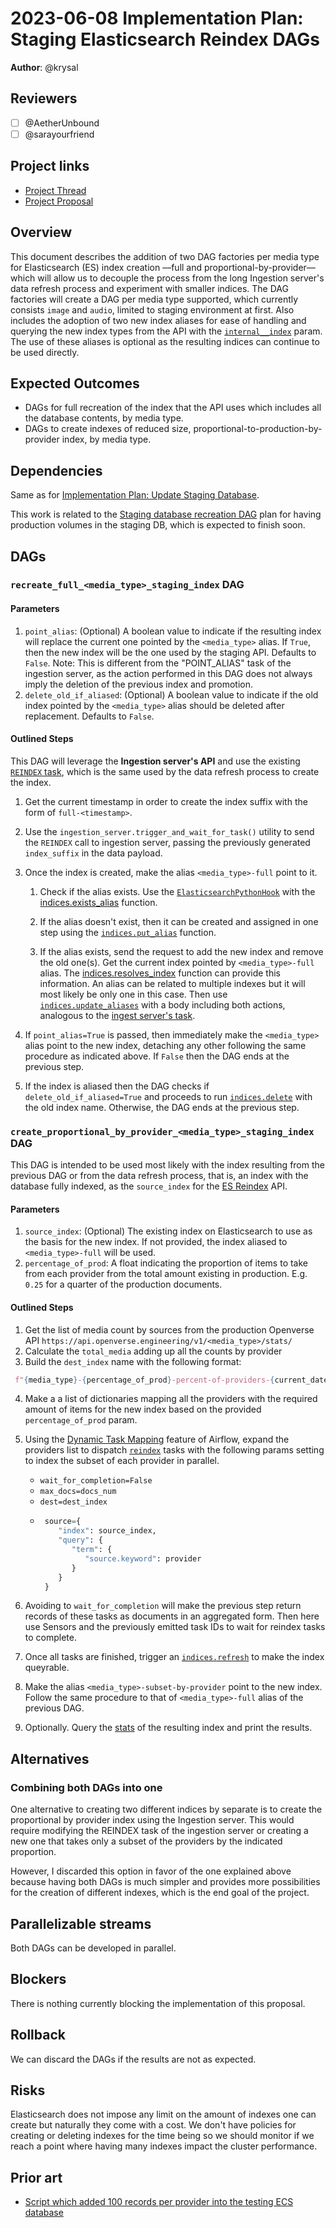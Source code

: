 # 2023-06-08 Implementation Plan: Staging Elasticsearch Reindex DAGs

**Author**: @krysal

## Reviewers

- [ ] @AetherUnbound
- [ ] @sarayourfriend

## Project links

- [Project Thread](https://github.com/WordPress/openverse/issues/392)
- [Project Proposal](/projects/proposals/search_relevancy_sandbox/20230331-project_proposal_search_relevancy_sandbox.md)

## Overview

This document describes the addition of two DAG factories per media type for
Elasticsearch (ES) index creation ––full and proportional-by-provider–– which
will allow us to decouple the process from the long Ingestion server's data
refresh process and experiment with smaller indices. The DAG factories will
create a DAG per media type supported, which currently consists `image` and
`audio`, limited to staging environment at first. Also includes the adoption of
two new index aliases for ease of handling and querying the new index types from
the API with the [`internal__index`][api_ii_param] param. The use of these
aliases is optional as the resulting indices can continue to be used directly.

[api_ii_param]: https://github.com/WordPress/openverse/pull/2073

## Expected Outcomes

- DAGs for full recreation of the index that the API uses which includes all the
  database contents, by media type.
- DAGs to create indexes of reduced size, proportional-to-production-by-provider
  index, by media type.

## Dependencies

Same as for
[Implementation Plan: Update Staging Database](/projects/proposals/search_relevancy_sandbox/20230406-implementation_plan_update_staging_database.md).

This work is related to the [Staging database recreation
DAG][staging_db_recreation] plan for having production volumes in the staging
DB, which is expected to finish soon.

[staging_db_recreation]: https://github.com/WordPress/openverse/issues/1989

## DAGs

### `recreate_full_<media_type>_staging_index` DAG

#### Parameters

1. `point_alias`: (Optional) A boolean value to indicate if the resulting index
   will replace the current one pointed by the `<media_type>` alias. If `True`,
   then the new index will be the one used by the staging API. Defaults to
   `False`. Note: This is different from the "POINT_ALIAS" task of the ingestion
   server, as the action performed in this DAG does not always imply the
   deletion of the previous index and promotion.
2. `delete_old_if_aliased`: (Optional) A boolean value to indicate if the old
   index pointed by the `<media_type>` alias should be deleted after
   replacement. Defaults to `False`.

#### Outlined Steps

This DAG will leverage the **Ingestion server's API** and use the existing
[`REINDEX` task][reindex], which is the same used by the data refresh process to
create the index.

1. Get the current timestamp in order to create the index suffix with the form
   of `full-<timestamp>`.
2. Use the `ingestion_server.trigger_and_wait_for_task()` utility to send the
   `REINDEX` call to ingestion server, passing the previously generated
   `index_suffix` in the data payload.
3. Once the index is created, make the alias `<media_type>-full` point to it.

   1. Check if the alias exists. Use the
      [`ElasticsearchPythonHook`][es_python_hook] with the
      [indices.exists_alias][es_py_exists_alias] function.

   2. If the alias doesn't exist, then it can be created and assigned in one
      step using the [`indices.put_alias`][es_py_put_alias] function.

   3. If the alias exists, send the request to add the new index and remove the
      old one(s). Get the current index pointed by `<media_type>-full` alias.
      The [indices.resolves_index][es_py_resolves_index] function can provide
      this information. An alias can be related to multiple indexes but it will
      most likely be only one in this case. Then use
      [`indices.update_aliases`][es_py_update_aliases] with a body including
      both actions, analogous to the [ingest server's task][ing_point_alias].

4. If `point_alias=True` is passed, then immediately make the `<media_type>`
   alias point to the new index, detaching any other following the same
   procedure as indicated above. If `False` then the DAG ends at the previous
   step.
5. If the index is aliased then the DAG checks if `delete_old_if_aliased=True`
   and proceeds to run [`indices.delete`][es_py_delete] with the old index name.
   Otherwise, the DAG ends at the previous step.

[reindex]:
  https://github.com/WordPress/openverse/blob/7427bbd4a8178d05a27e6fef07d70905ec7ef16b/ingestion_server/ingestion_server/indexer.py#L282
[resolve]:
  https://www.elastic.co/guide/en/elasticsearch/reference/7.12/indices-resolve-index-api.html
[es_python_hook]:
  https://airflow.apache.org/docs/apache-airflow-providers-elasticsearch/stable/_api/airflow/providers/elasticsearch/hooks/elasticsearch/index.html#airflow.providers.elasticsearch.hooks.elasticsearch.ElasticsearchPythonHook
[es_py_exists_alias]:
  https://elasticsearch-py.readthedocs.io/en/v8.8.0/api.html#elasticsearch.client.IndicesClient.exists_alias
[es_py_put_alias]:
  https://elasticsearch-py.readthedocs.io/en/v8.8.0/api.html#elasticsearch.client.IndicesClient.put_alias
[es_py_resolves_index]:
  https://elasticsearch-py.readthedocs.io/en/v8.8.0/api.html?#elasticsearch.client.IndicesClient.resolve_index
[es_py_update_aliases]:
  https://elasticsearch-py.readthedocs.io/en/v8.8.0/api.html#elasticsearch.client.IndicesClient.update_aliases
[ing_point_alias]:
  https://github.com/WordPress/openverse/blob/08bb0317e1110694ca4d51058bebbc1dafb4fc13/ingestion_server/ingestion_server/indexer.py#L340
[es_py_delete]:
  https://elasticsearch-py.readthedocs.io/en/v8.8.0/api.html?#elasticsearch.client.IndicesClient.delete

<!--------------------------------------------------------------------------->

### `create_proportional_by_provider_<media_type>_staging_index` DAG

This DAG is intended to be used most likely with the index resulting from the
previous DAG or from the data refresh process, that is, an index with the
database fully indexed, as the `source_index` for the [ES
Reindex][es_reindex_api] API.

[es_reindex_api]:
  https://www.elastic.co/guide/en/elasticsearch/reference/7.12/docs-reindex.html

#### Parameters

1. `source_index`: (Optional) The existing index on Elasticsearch to use as the
   basis for the new index. If not provided, the index aliased to
   `<media_type>-full` will be used.
2. `percentage_of_prod`: A float indicating the proportion of items to take from
   each provider from the total amount existing in production. E.g. `0.25` for a
   quarter of the production documents.

#### Outlined Steps

1. Get the list of media count by sources from the production Openverse API
   `https://api.openverse.engineering/v1/<media_type>/stats/`
2. Calculate the `total_media` adding up all the counts by provider
3. Build the `dest_index` name with the following format:

```python
 f"{media_type}-{percentage_of_prod}-percent-of-providers-{current_datetime}"
```

4. Make a a list of dictionaries mapping all the providers with the required
   amount of items for the new index based on the provided `percentage_of_prod`
   param.
5. Using the [Dynamic Task Mapping][airflow_dtm] feature of Airflow, expand the
   providers list to dispatch [`reindex`][es_py_reindex] tasks with the
   following params setting to index the subset of each provider in parallel.

   - `wait_for_completion=False`
   - `max_docs=docs_num`
   - `dest=dest_index`
   - ```python
      source={
         "index": source_index,
         "query": {
            "term": {
               "source.keyword": provider
            }
         }
      }
     ```

6. Avoiding to `wait_for_completion` will make the previous step return records
   of these tasks as documents in an aggregated form. Then here use Sensors and
   the previously emitted task IDs to wait for reindex tasks to complete.
7. Once all tasks are finished, trigger an [`indices.refresh`][es_py_refresh] to
   make the index queyrable.
8. Make the alias `<media_type>-subset-by-provider` point to the new index.
   Follow the same procedure to that of `<media_type>-full` alias of the
   previous DAG.
9. Optionally. Query the [stats][es_py_stats] of the resulting index and print
   the results.

[airflow_dtm]:
  https://airflow.apache.org/docs/apache-airflow/stable/authoring-and-scheduling/dynamic-task-mapping.html
[es_py_reindex]:
  https://elasticsearch-py.readthedocs.io/en/v8.8.0/api.html#elasticsearch.Elasticsearch.reindex
[es_py_refresh]:
  https://elasticsearch-py.readthedocs.io/en/v8.8.0/api.html#elasticsearch.client.IndicesClient.refresh
[es_py_stats]:
  https://elasticsearch-py.readthedocs.io/en/v8.8.0/api.html#elasticsearch.client.IndicesClient.stats

## Alternatives

### Combining both DAGs into one

One alternative to creating two different indices by separate is to create the
proportional by provider index using the Ingestion server. This would require
modifying the REINDEX task of the ingestion server or creating a new one that
takes only a subset of the providers by the indicated proportion.

However, I discarded this option in favor of the one explained above because
having both DAGs is much simpler and provides more possibilities for the
creation of different indexes, which is the end goal of the project.

## Parallelizable streams

Both DAGs can be developed in parallel.

## Blockers

There is nothing currently blocking the implementation of this proposal.

<!--
## Accessibility

 Are there specific accessibility concerns relevant to this plan? Do you expect new UI elements that would need particular care to ensure they're implemented in an accessible way? Consider also low-spec device and slow internet accessibility, if relevant. -->

## Rollback

<!-- How do we roll back this solution in the event of failure? Are there any steps that can not easily be rolled back? -->

We can discard the DAGs if the results are not as expected.

## Risks

<!-- What risks are we taking with this solution? Are there risks that once taken can’t be undone?-->

Elasticsearch does not impose any limit on the amount of indexes one can create
but naturally they come with a cost. We don't have policies for creating or
deleting indexes for the time being so we should monitor if we reach a point
where having many indexes impact the cluster performance.

## Prior art

<!-- Include links to documents and resources that you used when coming up with your solution. Credit people who have contributed to the solution that you wish to acknowledge. -->

- [Script which added 100 records per provider into the testing ECS database](https://github.com/WordPress/openverse-infrastructure/pull/314)
